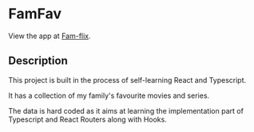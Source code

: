 # FamFav

View the app at [Fam-flix](https://fam-flix.surge.sh/).

## Description

This project is built in the process of self-learning React and Typescript.

It has a collection of my family's favourite movies and series.

The data is hard coded as it aims at learning the implementation part of Typescript and React Routers along with Hooks.
